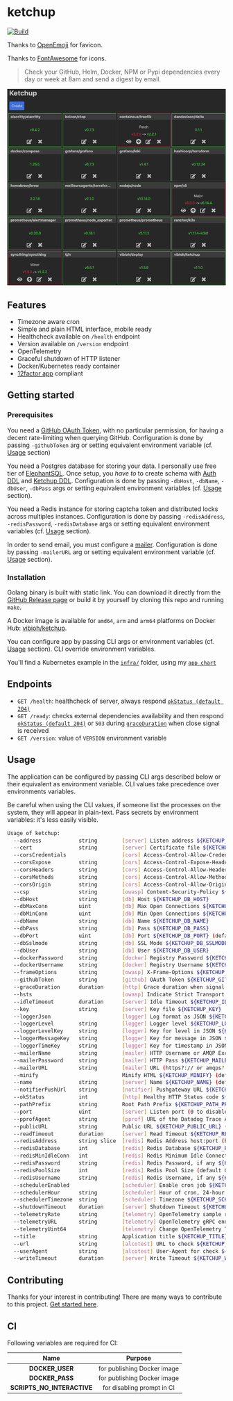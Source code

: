 # ketchup

[![Build](https://github.com/ViBiOh/ketchup/workflows/Build/badge.svg)](https://github.com/ViBiOh/ketchup/actions)

Thanks to [OpenEmoji](https://openmoji.org) for favicon.

Thanks to [FontAwesome](https://fontawesome.com) for icons.

> Check your GitHub, Helm, Docker, NPM or Pypi dependencies every day or week at 8am and send a digest by email.

![](ketchup.png)

## Features

- Timezone aware cron
- Simple and plain HTML interface, mobile ready
- Healthcheck available on `/health` endpoint
- Version available on `/version` endpoint
- OpenTelemetry
- Graceful shutdown of HTTP listener
- Docker/Kubernetes ready container
- [12factor app](https://12factor.net) compliant

## Getting started

### Prerequisites

You need a [GitHub OAuth Token](https://github.com/settings/tokens), with no particular permission, for having a decent rate-limiting when querying GitHub. Configuration is done by passing `-githubToken` arg or setting equivalent environment variable (cf. [Usage](#usage) section)

You need a Postgres database for storing your data. I personally use free tier of [ElephantSQL](https://www.elephantsql.com). Once setup, you _have to_ to create schema with [Auth DDL](https://github.com/ViBiOh/auth/blob/main/ddl.sql) and [Ketchup DDL](sql/ddl.sql). Configuration is done by passing `-dbHost`, `-dbName`, `-dbUser`, `-dbPass` args or setting equivalent environment variables (cf. [Usage](#usage) section).

You need a Redis instance for storing captcha token and distributed locks across multiples instances. Configuration is done by passing `-redisAddress`, `-redisPassword`, `-redisDatabase` args or setting equivalent environment variables (cf. [Usage](#usage) section).

In order to send email, you must configure a [mailer](https://github.com/ViBiOh/mailer#getting-started). Configuration is done by passing `-mailerURL` arg or setting equivalent environment variable (cf. [Usage](#usage) section).

### Installation

Golang binary is built with static link. You can download it directly from the [GitHub Release page](https://github.com/ViBiOh/ketchup/releases) or build it by yourself by cloning this repo and running `make`.

A Docker image is available for `amd64`, `arm` and `arm64` platforms on Docker Hub: [vibioh/ketchup](https://hub.docker.com/r/vibioh/ketchup/tags).

You can configure app by passing CLI args or environment variables (cf. [Usage](#usage) section). CLI override environment variables.

You'll find a Kubernetes example in the [`infra/`](infra) folder, using my [`app chart`](https://github.com/ViBiOh/charts/tree/main/app)

## Endpoints

- `GET /health`: healthcheck of server, always respond [`okStatus (default 204)`](#usage)
- `GET /ready`: checks external dependencies availability and then respond [`okStatus (default 204)`](#usage) or `503` during [`graceDuration`](#usage) when close signal is received
- `GET /version`: value of `VERSION` environment variable

## Usage

The application can be configured by passing CLI args described below or their equivalent as environment variable. CLI values take precedence over environments variables.

Be careful when using the CLI values, if someone list the processes on the system, they will appear in plain-text. Pass secrets by environment variables: it's less easily visible.

```bash
Usage of ketchup:
  --address            string        [server] Listen address ${KETCHUP_ADDRESS}
  --cert               string        [server] Certificate file ${KETCHUP_CERT}
  --corsCredentials                  [cors] Access-Control-Allow-Credentials ${KETCHUP_CORS_CREDENTIALS} (default false)
  --corsExpose         string        [cors] Access-Control-Expose-Headers ${KETCHUP_CORS_EXPOSE}
  --corsHeaders        string        [cors] Access-Control-Allow-Headers ${KETCHUP_CORS_HEADERS} (default "Content-Type")
  --corsMethods        string        [cors] Access-Control-Allow-Methods ${KETCHUP_CORS_METHODS} (default "GET")
  --corsOrigin         string        [cors] Access-Control-Allow-Origin ${KETCHUP_CORS_ORIGIN} (default "*")
  --csp                string        [owasp] Content-Security-Policy ${KETCHUP_CSP} (default "default-src 'self'; base-uri 'self'; script-src 'self' 'httputils-nonce'; style-src 'self' 'httputils-nonce'")
  --dbHost             string        [db] Host ${KETCHUP_DB_HOST}
  --dbMaxConn          uint          [db] Max Open Connections ${KETCHUP_DB_MAX_CONN} (default 5)
  --dbMinConn          uint          [db] Min Open Connections ${KETCHUP_DB_MIN_CONN} (default 2)
  --dbName             string        [db] Name ${KETCHUP_DB_NAME}
  --dbPass             string        [db] Pass ${KETCHUP_DB_PASS}
  --dbPort             uint          [db] Port ${KETCHUP_DB_PORT} (default 5432)
  --dbSslmode          string        [db] SSL Mode ${KETCHUP_DB_SSLMODE} (default "disable")
  --dbUser             string        [db] User ${KETCHUP_DB_USER}
  --dockerPassword     string        [docker] Registry Password ${KETCHUP_DOCKER_PASSWORD}
  --dockerUsername     string        [docker] Registry Username ${KETCHUP_DOCKER_USERNAME}
  --frameOptions       string        [owasp] X-Frame-Options ${KETCHUP_FRAME_OPTIONS} (default "deny")
  --githubToken        string        [github] OAuth Token ${KETCHUP_GITHUB_TOKEN}
  --graceDuration      duration      [http] Grace duration when signal received ${KETCHUP_GRACE_DURATION} (default 30s)
  --hsts                             [owasp] Indicate Strict Transport Security ${KETCHUP_HSTS} (default true)
  --idleTimeout        duration      [server] Idle Timeout ${KETCHUP_IDLE_TIMEOUT} (default 2m0s)
  --key                string        [server] Key file ${KETCHUP_KEY}
  --loggerJson                       [logger] Log format as JSON ${KETCHUP_LOGGER_JSON} (default false)
  --loggerLevel        string        [logger] Logger level ${KETCHUP_LOGGER_LEVEL} (default "INFO")
  --loggerLevelKey     string        [logger] Key for level in JSON ${KETCHUP_LOGGER_LEVEL_KEY} (default "level")
  --loggerMessageKey   string        [logger] Key for message in JSON ${KETCHUP_LOGGER_MESSAGE_KEY} (default "msg")
  --loggerTimeKey      string        [logger] Key for timestamp in JSON ${KETCHUP_LOGGER_TIME_KEY} (default "time")
  --mailerName         string        [mailer] HTTP Username or AMQP Exchange name ${KETCHUP_MAILER_NAME} (default "mailer")
  --mailerPassword     string        [mailer] HTTP Pass ${KETCHUP_MAILER_PASSWORD}
  --mailerURL          string        [mailer] URL (https?:// or amqps?://) ${KETCHUP_MAILER_URL}
  --minify                           Minify HTML ${KETCHUP_MINIFY} (default true)
  --name               string        [server] Name ${KETCHUP_NAME} (default "http")
  --notifierPushUrl    string        [notifier] Pushgateway URL ${KETCHUP_NOTIFIER_PUSH_URL}
  --okStatus           int           [http] Healthy HTTP Status code ${KETCHUP_OK_STATUS} (default 204)
  --pathPrefix         string        Root Path Prefix ${KETCHUP_PATH_PREFIX}
  --port               uint          [server] Listen port (0 to disable) ${KETCHUP_PORT} (default 1080)
  --pprofAgent         string        [pprof] URL of the Datadog Trace Agent (e.g. http://datadog.observability:8126) ${KETCHUP_PPROF_AGENT}
  --publicURL          string        Public URL ${KETCHUP_PUBLIC_URL} (default "https://ketchup.vibioh.fr")
  --readTimeout        duration      [server] Read Timeout ${KETCHUP_READ_TIMEOUT} (default 5s)
  --redisAddress       string slice  [redis] Redis Address host:port (blank to disable) ${KETCHUP_REDIS_ADDRESS}, as a string slice, environment variable separated by "," (default [127.0.0.1:6379])
  --redisDatabase      int           [redis] Redis Database ${KETCHUP_REDIS_DATABASE} (default 0)
  --redisMinIdleConn   int           [redis] Redis Minimum Idle Connections ${KETCHUP_REDIS_MIN_IDLE_CONN} (default 0)
  --redisPassword      string        [redis] Redis Password, if any ${KETCHUP_REDIS_PASSWORD}
  --redisPoolSize      int           [redis] Redis Pool Size (default GOMAXPROCS*10) ${KETCHUP_REDIS_POOL_SIZE} (default 0)
  --redisUsername      string        [redis] Redis Username, if any ${KETCHUP_REDIS_USERNAME}
  --schedulerEnabled                 [scheduler] Enable cron job ${KETCHUP_SCHEDULER_ENABLED} (default true)
  --schedulerHour      string        [scheduler] Hour of cron, 24-hour format ${KETCHUP_SCHEDULER_HOUR} (default "08:00")
  --schedulerTimezone  string        [scheduler] Timezone ${KETCHUP_SCHEDULER_TIMEZONE} (default "Europe/Paris")
  --shutdownTimeout    duration      [server] Shutdown Timeout ${KETCHUP_SHUTDOWN_TIMEOUT} (default 10s)
  --telemetryRate      string        [telemetry] OpenTelemetry sample rate, 'always', 'never' or a float value ${KETCHUP_TELEMETRY_RATE} (default "always")
  --telemetryURL       string        [telemetry] OpenTelemetry gRPC endpoint (e.g. otel-exporter:4317) ${KETCHUP_TELEMETRY_URL}
  --telemetryUint64                  [telemetry] Change OpenTelemetry Trace ID format to an unsigned int 64 ${KETCHUP_TELEMETRY_UINT64} (default true)
  --title              string        Application title ${KETCHUP_TITLE} (default "Ketchup")
  --url                string        [alcotest] URL to check ${KETCHUP_URL}
  --userAgent          string        [alcotest] User-Agent for check ${KETCHUP_USER_AGENT} (default "Alcotest")
  --writeTimeout       duration      [server] Write Timeout ${KETCHUP_WRITE_TIMEOUT} (default 10s)
```

## Contributing

Thanks for your interest in contributing! There are many ways to contribute to this project. [Get started here](CONTRIBUTING.md).

## CI

Following variables are required for CI:

|            Name            |           Purpose           |
| :------------------------: | :-------------------------: |
|      **DOCKER_USER**       | for publishing Docker image |
|      **DOCKER_PASS**       | for publishing Docker image |
| **SCRIPTS_NO_INTERACTIVE** | for disabling prompt in CI  |
